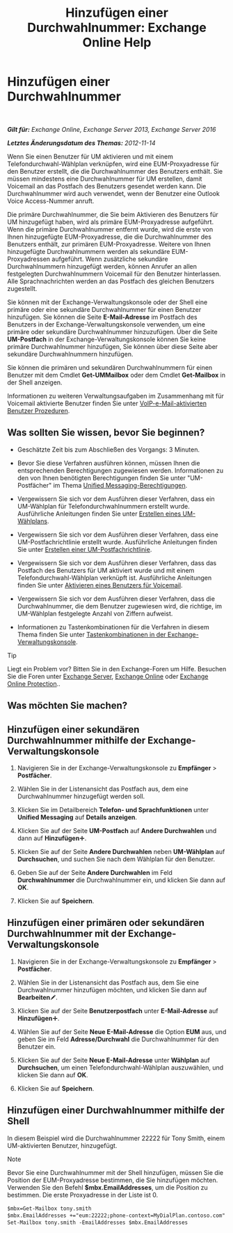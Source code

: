 ﻿---
title: 'Hinzufügen einer Durchwahlnummer: Exchange Online Help'
TOCTitle: Hinzufügen einer Durchwahlnummer
ms:assetid: 1a73c9c8-cb50-4bd7-a101-dadd20e28031
ms:mtpsurl: https://technet.microsoft.com/de-de/library/Dd335124(v=EXCHG.150)
ms:contentKeyID: 50554813
ms.date: 05/23/2018
mtps_version: v=EXCHG.150
ms.translationtype: MT
---

# Hinzufügen einer Durchwahlnummer

 

_**Gilt für:** Exchange Online, Exchange Server 2013, Exchange Server 2016_

_**Letztes Änderungsdatum des Themas:** 2012-11-14_

Wenn Sie einen Benutzer für UM aktivieren und mit einem Telefondurchwahl-Wählplan verknüpfen, wird eine EUM-Proxyadresse für den Benutzer erstellt, die die Durchwahlnummer des Benutzers enthält. Sie müssen mindestens eine Durchwahlnummer für UM erstellen, damit Voicemail an das Postfach des Benutzers gesendet werden kann. Die Durchwahlnummer wird auch verwendet, wenn der Benutzer eine Outlook Voice Access-Nummer anruft.

Die primäre Durchwahlnummer, die Sie beim Aktivieren des Benutzers für UM hinzugefügt haben, wird als primäre EUM-Proxyadresse aufgeführt. Wenn die primäre Durchwahlnummer entfernt wurde, wird die erste von Ihnen hinzugefügte EUM-Proxyadresse, die die Durchwahlnummer des Benutzers enthält, zur primären EUM-Proxyadresse. Weitere von Ihnen hinzugefügte Durchwahlnummern werden als sekundäre EUM-Proxyadressen aufgeführt. Wenn zusätzliche sekundäre Durchwahlnummern hinzugefügt werden, können Anrufer an allen festgelegten Durchwahlnummern Voicemail für den Benutzer hinterlassen. Alle Sprachnachrichten werden an das Postfach des gleichen Benutzers zugestellt.

Sie können mit der Exchange-Verwaltungskonsole oder der Shell eine primäre oder eine sekundäre Durchwahlnummer für einen Benutzer hinzufügen. Sie können die Seite **E-Mail-Adresse** im Postfach des Benutzers in der Exchange-Verwaltungskonsole verwenden, um eine primäre oder sekundäre Durchwahlnummer hinzuzufügen. Über die Seite **UM-Postfach** in der Exchange-Verwaltungskonsole können Sie keine primäre Durchwahlnummer hinzufügen, Sie können über diese Seite aber sekundäre Durchwahlnummern hinzufügen.

Sie können die primären und sekundären Durchwahlnummern für einen Benutzer mit dem Cmdlet **Get-UMMailbox** oder dem Cmdlet **Get-Mailbox** in der Shell anzeigen.

Informationen zu weiteren Verwaltungsaufgaben im Zusammenhang mit für Voicemail aktivierte Benutzer finden Sie unter [VoIP-e-Mail-aktivierten Benutzer Prozeduren](https://review.docs.microsoft.com/de-de/exchange/voice-mail-unified-messaging/set-up-voice-mail/voice-mail-enabled-user-procedures).

## Was sollten Sie wissen, bevor Sie beginnen?

  - Geschätzte Zeit bis zum Abschließen des Vorgangs: 3 Minuten.

  - Bevor Sie diese Verfahren ausführen können, müssen Ihnen die entsprechenden Berechtigungen zugewiesen werden. Informationen zu den von Ihnen benötigten Berechtigungen finden Sie unter "UM-Postfächer" im Thema [Unified Messaging-Berechtigungen](unified-messaging-permissions-exchange-2013-help.md).

  - Vergewissern Sie sich vor dem Ausführen dieser Verfahren, dass ein UM-Wählplan für Telefondurchwahlnummern erstellt wurde. Ausführliche Anleitungen finden Sie unter [Erstellen eines UM-Wählplans](https://review.docs.microsoft.com/de-de/exchange/voice-mail-unified-messaging/connect-voice-mail-system/create-um-dial-plan).

  - Vergewissern Sie sich vor dem Ausführen dieser Verfahren, dass eine UM-Postfachrichtlinie erstellt wurde. Ausführliche Anleitungen finden Sie unter [Erstellen einer UM-Postfachrichtlinie](https://review.docs.microsoft.com/de-de/exchange/voice-mail-unified-messaging/set-up-voice-mail/create-um-mailbox-policy).

  - Vergewissern Sie sich vor dem Ausführen dieser Verfahren, dass das Postfach des Benutzers für UM aktiviert wurde und mit einem Telefondurchwahl-Wählplan verknüpft ist. Ausführliche Anleitungen finden Sie unter [Aktivieren eines Benutzers für Voicemail](https://review.docs.microsoft.com/de-de/exchange/voice-mail-unified-messaging/set-up-voice-mail/enable-a-user-for-voice-mail).

  - Vergewissern Sie sich vor dem Ausführen dieser Verfahren, dass die Durchwahlnummer, die dem Benutzer zugewiesen wird, die richtige, im UM-Wählplan festgelegte Anzahl von Ziffern aufweist.

  - Informationen zu Tastenkombinationen für die Verfahren in diesem Thema finden Sie unter [Tastenkombinationen in der Exchange-Verwaltungskonsole](keyboard-shortcuts-in-the-exchange-admin-center-exchange-online-protection-help.md).


> [!TIP]
> Liegt ein Problem vor? Bitten Sie in den Exchange-Foren um Hilfe. Besuchen Sie die Foren unter <A href="https://go.microsoft.com/fwlink/p/?linkid=60612">Exchange Server</A>, <A href="https://go.microsoft.com/fwlink/p/?linkid=267542">Exchange Online</A> oder <A href="https://go.microsoft.com/fwlink/p/?linkid=285351">Exchange Online Protection</A>..



## Was möchten Sie machen?

## Hinzufügen einer sekundären Durchwahlnummer mithilfe der Exchange-Verwaltungskonsole

1.  Navigieren Sie in der Exchange-Verwaltungskonsole zu **Empfänger** \> **Postfächer**.

2.  Wählen Sie in der Listenansicht das Postfach aus, dem eine Durchwahlnummer hinzugefügt werden soll.

3.  Klicken Sie im Detailbereich **Telefon- und Sprachfunktionen** unter **Unified Messaging** auf **Details anzeigen**.

4.  Klicken Sie auf der Seite **UM-Postfach** auf **Andere Durchwahlen** und dann auf **Hinzufügen**![Hinzufügen (Symbol)](images/JJ218640.c1e75329-d6d7-4073-a27d-498590bbb558(EXCHG.150).gif "Hinzufügen (Symbol)").

5.  Klicken Sie auf der Seite **Andere Durchwahlen** neben **UM-Wählplan** auf **Durchsuchen**, und suchen Sie nach dem Wählplan für den Benutzer.

6.  Geben Sie auf der Seite **Andere Durchwahlen** im Feld **Durchwahlnummer** die Durchwahlnummer ein, und klicken Sie dann auf **OK**.

7.  Klicken Sie auf **Speichern**.

## Hinzufügen einer primären oder sekundären Durchwahlnummer mit der Exchange-Verwaltungskonsole

1.  Navigieren Sie in der Exchange-Verwaltungskonsole zu **Empfänger** \> **Postfächer**.

2.  Wählen Sie in der Listenansicht das Postfach aus, dem Sie eine Durchwahlnummer hinzufügen möchten, und klicken Sie dann auf **Bearbeiten**![Bearbeitungssymbol](images/Bb124582.6f53ccb2-1f13-4c02-bea0-30690e6ea71d(EXCHG.150).gif "Bearbeitungssymbol").

3.  Klicken Sie auf der Seite **Benutzerpostfach** unter **E-Mail-Adresse** auf **Hinzufügen**![Hinzufügen (Symbol)](images/JJ218640.c1e75329-d6d7-4073-a27d-498590bbb558(EXCHG.150).gif "Hinzufügen (Symbol)").

4.  Wählen Sie auf der Seite **Neue E-Mail-Adresse** die Option **EUM** aus, und geben Sie im Feld **Adresse/Durchwahl** die Durchwahlnummer für den Benutzer ein.

5.  Klicken Sie auf der Seite **Neue E-Mail-Adresse** unter **Wählplan** auf **Durchsuchen**, um einen Telefondurchwahl-Wählplan auszuwählen, und klicken Sie dann auf **OK**.

6.  Klicken Sie auf **Speichern**.

## Hinzufügen einer Durchwahlnummer mithilfe der Shell

In diesem Beispiel wird die Durchwahlnummer 22222 für Tony Smith, einem UM-aktivierten Benutzer, hinzugefügt.


> [!NOTE]
> Bevor Sie eine Durchwahlnummer mit der Shell hinzufügen, müssen Sie die Position der EUM-Proxyadresse bestimmen, die Sie hinzufügen möchten. Verwenden Sie den Befehl <STRONG>$mbx.EmailAddresses</STRONG>, um die Position zu bestimmen. Die erste Proxyadresse in der Liste ist 0.



    $mbx=Get-Mailbox tony.smith
    $mbx.EmailAddresses +="eum:22222;phone-context=MyDialPlan.contoso.com"
    Set-Mailbox tony.smith -EmailAddresses $mbx.EmailAddresses

